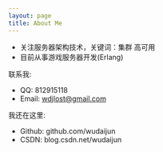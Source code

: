 ```yaml
---
layout: page
title: About Me
---
```


- 关注服务器架构技术，关键词：集群 高可用
- 目前从事游戏服务器开发(Erlang)

联系我:

- QQ: 812915118
- Email: wdjlost@gmail.com

我还在这里:

- Github: github.com/wudaijun
- CSDN: blog.csdn.net/wudaijun 

